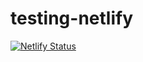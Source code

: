 # testing-netlify

[![Netlify Status](https://api.netlify.com/api/v1/badges/f01b0b16-a9ca-4579-9f5d-1555a2f2571a/deploy-status)](https://testing-netlify-react-app.netlify.app)